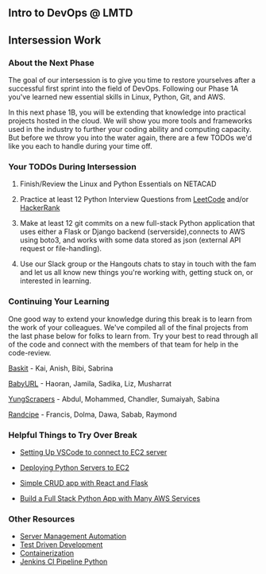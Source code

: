 ## Intro to DevOps @ LMTD
## Intersession Work

### About the Next Phase

The goal of our intersession is to give you time to restore yourselves after a successful first sprint into the field of DevOps. Following our Phase 1A you've learned new essential skills in Linux, Python, Git, and AWS.

In this next phase 1B, you will be extending that knowledge into practical projects hosted in the cloud. We will show you more tools and frameworks used in the industry to further your coding ability and computing capacity. But before we throw you into the water again, there are a few TODOs we'd like you each to handle during your time off.

### Your TODOs During Intersession

1. Finish/Review the Linux and Python Essentials on NETACAD

2. Practice at least 12 Python Interview Questions from [LeetCode](https://leetcode.com/explore/learn/) and/or [HackerRank](https://www.hackerrank.com/domains/python)

3. Make at least 12 git commits on a new full-stack Python application that uses either a Flask or Django backend (serverside),connects to AWS using boto3, and works with some data stored as json (external API request or file-handling).

4. Use our Slack group or the Hangouts chats to stay in touch with the fam and let us all know new things you're working with, getting stuck on, or interested in learning.

### Continuing Your Learning

One good way to extend your knowledge during this break is to learn from the work of your colleagues. We've compiled all of the final projects from the last phase below for folks to learn from. Try your best to read through all of the code and connect with the members of that team for help in the code-review.

[Baskit](https://github.com/anishmoktan/BASKit) - Kai, Anish, Bibi, Sabrina

[BabyURL](https://github.com/hrGuTou/babyURL) - Haoran, Jamila, Sadika, Liz, Musharrat

[YungScrapers](https://github.com/chandlerz12345/Flask-Book-Project) - Abdul, Mohammed, Chandler, Sumaiyah, Sabina

[Randcipe](https://github.com/Francisrega/LMTD_Project/tree/master) - Francis, Dolma, Dawa, Sabab, Raymond


### Helpful Things to Try Over Break

* [Setting Up VSCode to connect to EC2 server](https://medium.com/@christyjacob4/using-vscode-remotely-on-an-ec2-instance-7822c4032cff)

* [Deploying Python Servers to EC2](https://www.codementor.io/@jqn/deploy-a-flask-app-on-aws-ec2-13hp1ilqy2)

* [Simple CRUD app with React and Flask](https://developer.okta.com/blog/2018/12/20/crud-app-with-python-flask-react)

* [Build a Full Stack Python App with Many AWS Services](https://aws.amazon.com/getting-started/hands-on/build-modern-app-fargate-lambda-dynamodb-python/)


### Other Resources

* [Server Management Automation](https://stackabuse.com/automating-aws-ec2-management-with-python-and-boto3/)
* [Test Driven Development](https://realpython.com/python-testing/)
* [Containerization](https://docker-curriculum.com)
* [Jenkins CI Pipeline Python](https://medium.com/@Joachim8675309/jenkins-ci-pipeline-with-python-8bf1a0234ec3)